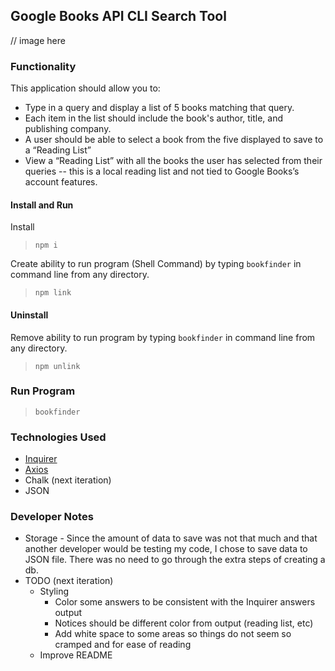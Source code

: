 ## Google Books API CLI Search Tool

// image here

### Functionality

This application should allow you to:
- Type in a query and display a list of 5 books matching that query.
- Each item in the list should include the book's author, title, and publishing company.
- A user should be able to select a book from the five displayed to save to a “Reading List”
- View a “Reading List” with all the books the user has selected from their queries -- this is a local reading list and not tied to Google Books’s account features.


#### Install and Run

Install 
>`npm i`

Create ability to run program (Shell Command) by typing `bookfinder` in command line from any directory.

>`npm link`


#### Uninstall

Remove ability to run program by typing `bookfinder` in command line from any directory.
>`npm unlink`

### Run Program

>`bookfinder`

### Technologies Used

- [Inquirer](https://www.npmjs.com/package/inquirer)
- [Axios](https://www.npmjs.com/package/axios)
- Chalk (next iteration)
- JSON

### Developer Notes
- Storage - Since the amount of data to save was not that much and that another developer would be testing my code, I chose to save data to JSON file. There was no need to go through the extra steps of creating a db.
- TODO (next iteration)
  - Styling
    - Color some answers to be consistent with the Inquirer answers output
    - Notices should be different color from output (reading list, etc)
    - Add white space to some areas so things do not seem so cramped and for ease of reading
  - Improve README



